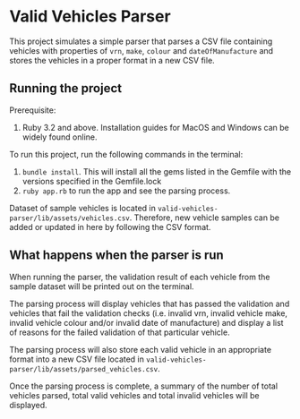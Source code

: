 # Valid Vehicles Parser

This project simulates a simple parser that parses a CSV file containing vehicles with properties of `vrn`, `make`, `colour` and `dateOfManufacture` and stores the vehicles in a proper format in a new CSV file.

## Running the project

Prerequisite:
1. Ruby 3.2 and above. Installation guides for MacOS and Windows can be widely found online.

To run this project, run the following commands in the terminal:
1. `bundle install`. This will install all the gems listed in the Gemfile with the versions specified in the Gemfile.lock
2. `ruby app.rb` to run the app and see the parsing process.

Dataset of sample vehicles is located in
`valid-vehicles-parser/lib/assets/vehicles.csv`. Therefore, new vehicle samples can be added or updated in here by
following the CSV format.

## What happens when the parser is run

When running the parser, the validation result of each vehicle from the sample dataset will be printed out on the terminal.

The
parsing process will display vehicles that has passed the validation and vehicles that fail the validation checks (i.e. invalid vrn,
invalid vehicle make, invalid vehicle colour and/or invalid date of manufacture) and display a list of reasons for the failed validation of that particular vehicle.

The parsing process will also store each valid vehicle in an appropriate format into a new CSV file located in `valid-vehicles-parser/lib/assets/parsed_vehicles.csv`.

Once the parsing process is complete, a summary of the number of total vehicles parsed, total valid vehicles and total invalid vehicles will be displayed.

